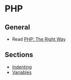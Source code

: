 # PHP

## General

 - Read [PHP: The Right Way](http://www.phptherightway.com/)

## Sections

 - [Indenting](https://github.com/BrownPaperBag/code-conventions/tree/master/php/indenting)
 - [Variables](https://github.com/BrownPaperBag/code-conventions/tree/master/php/variables)
